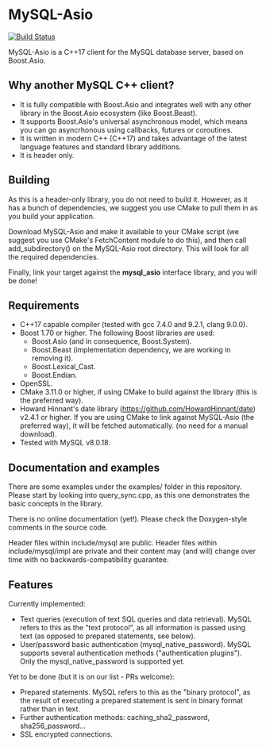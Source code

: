 # MySQL-Asio

[![Build Status](https://travis-ci.com/anarthal/mysql-asio.png?branch=master)](https://github.com/anarthal/mysql-asio)

MySQL-Asio is a C++17 client for the MySQL database server, based on Boost.Asio.

## Why another MySQL C++ client?

- It is fully compatible with Boost.Asio and integrates well with any other
  library in the Boost.Asio ecosystem (like Boost.Beast).
- It supports Boost.Asio's universal asynchronous model, which means you can
  go asyncrhonous using callbacks, futures or coroutines.
- It is written in modern C++ (C++17) and takes advantage of the latest language
  features and standard library additions.
- It is header only.

## Building

As this is a header-only library, you do not need to build it. However, as it
has a bunch of dependencies, we suggest you use CMake to pull them in as you build
your application.

Download MySQL-Asio and make it available to your CMake script (we suggest you use
CMake's FetchContent module to do this), and then call add_subdirectory() on the
MySQL-Asio root directory. This will look for all the required dependencies.

Finally, link your target against the **mysql_asio** interface library, and you will be done!

## Requirements

- C++17 capable compiler (tested with gcc 7.4.0 and 9.2.1, clang 9.0.0).
- Boost 1.70 or higher. The following Boost libraries are used:
    - Boost.Asio (and in consequence, Boost.System).
    - Boost.Beast (implementation dependency, we are working in removing it).
    - Boost.Lexical_Cast.
    - Boost.Endian.
- OpenSSL.
- CMake 3.11.0 or higher, if using CMake to build against the library (this is the preferred way).
- Howard Hinnant's date library (https://github.com/HowardHinnant/date) v2.4.1 or higher.
  If you are using CMake to link against MySQL-Asio (the preferred way), it will be fetched automatically.
  (no need for a manual download).
- Tested with MySQL v8.0.18.

## Documentation and examples

There are some examples under the examples/ folder in this repository. Please start
by looking into query_sync.cpp, as this one demonstrates the basic concepts in the library.

There is no online documentation (yet!). Please check the Doxygen-style comments in the source
code.

Header files within include/mysql are public. Header files within include/mysql/impl are
private and their content may (and will) change over time with no backwards-compatibility guarantee.

## Features

Currently implemented:
- Text queries (execution of text SQL queries and data retrieval).
  MySQL refers to this as the "text protocol", as all information is passed using text
  (as opposed to prepared statements, see below).
- User/password basic authentication (mysql_native_password). MySQL supports several
  authentication methods ("authentication plugins"). Only the mysql_native_password
  is supported yet.

Yet to be done (but it is on our list - PRs welcome):
- Prepared statements. MySQL refers to this as the "binary protocol", as the result
  of executing a prepared statement is sent in binary format rather than in text.
- Further authentication methods: caching_sha2_password, sha256_password...
- SSL encrypted connections.
